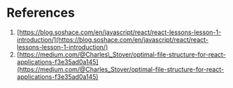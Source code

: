 # References

1. [https://blog.soshace.com/en/javascript/react/react-lessons-lesson-1-introduction/](https://blog.soshace.com/en/javascript/react/react-lessons-lesson-1-introduction/)
2. [https://medium.com/@Charles\_Stover/optimal-file-structure-for-react-applications-f3e35ad0a145](https://medium.com/@Charles_Stover/optimal-file-structure-for-react-applications-f3e35ad0a145)

